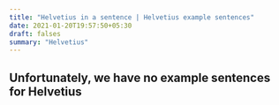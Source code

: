 ```yaml
---
title: "Helvetius in a sentence | Helvetius example sentences"
date: 2021-01-20T19:57:50+05:30
draft: falses
summary: "Helvetius"
---
```

## Unfortunately, we have no example sentences for Helvetius                 
